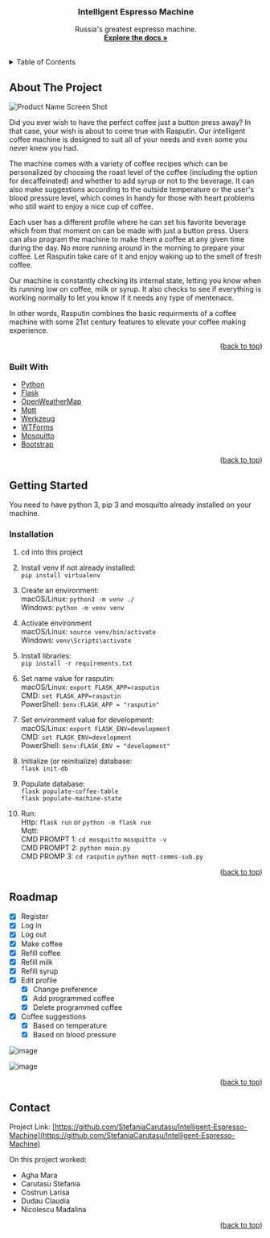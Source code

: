 <div id="top"></div>

<!-- PROJECT LOGO -->
<br />
<div align="center">
<h3 align="center">Intelligent Espresso Machine</h3>

  <p align="center">
    Russia's greatest espresso machine.
    <br />
    <a href="https://github.com/StefaniaCarutasu/Intelligent-Espresso-Machine"><strong>Explore the docs »</strong></a>
    <br />
    <br />
  </p>
</div>



<!-- TABLE OF CONTENTS -->
<details>
  <summary>Table of Contents</summary>
  <ol>
    <li>
      <a href="#about-the-project">About The Project</a>
      <ul>
        <li><a href="#built-with">Built With</a></li>
      </ul>
    </li>
    <li>
      <a href="#getting-started">Getting Started</a>
      <ul>
        <li><a href="#prerequisites">Prerequisites</a></li>
        <li><a href="#installation">Installation</a></li>
      </ul>
    </li>
    <li><a href="#usage">Usage</a></li>
    <li><a href="#roadmap">Roadmap</a></li>
    <li><a href="#contact">Contact</a></li>
  </ol>
</details>



<!-- ABOUT THE PROJECT -->
## About The Project

![Product Name Screen Shot](https://user-images.githubusercontent.com/62221313/151992718-1631c628-1cfa-4602-8fdb-04ef52ebabee.png)

Did you ever wish to have the perfect coffee just a button press away? In that case, your wish is about to come true with Rasputin. Our intelligent coffee machine is designed to suit all of your needs and even some you never knew you had.

The machine comes with a variety of coffee recipes which can be personalized by choosing the roast level of the coffee (including the option for decaffeinated) and whether to add syrup or not to the beverage. It can also make suggestions according to the outside temperature or the user's blood pressure level, which comes in handy for those with heart problems who still want to enjoy a nice cup of coffee.

Each user has a different profile where he can set his favorite beverage which from that moment on can be made with just a button press. Users can also program the machine to make them a coffee at any given time during the day. No more running around in the morning to prepare your coffee. Let Rasputin take care of it and enjoy waking up to the smell of fresh coffee.

Our machine is constantly checking its internal state, letting you know when its running low on coffee, milk or syrup. It also checks to see if everything is working normally to let you know if it needs any type of mentenace.

In other words, Rasputin combines the basic requirments of a coffee machine with some 21st century features to elevate your coffee making experience.

<p align="right">(<a href="#top">back to top</a>)</p>



### Built With

* [Python](https://www.python.org/)
* [Flask](https://flask.palletsprojects.com/en/2.0.x/)
* [OpenWeatherMap](https://openweathermap.org/api)
* [Mqtt](https://mqtt.org/)
* [Werkzeug](https://werkzeug.palletsprojects.com/en/2.0.x/)
* [WTForms](https://wtforms.readthedocs.io/en/3.0.x/)
* [Mosquitto](https://mosquitto.org/)
* [Bootstrap](https://getbootstrap.com)

<p align="right">(<a href="#top">back to top</a>)</p>



<!-- GETTING STARTED -->
## Getting Started

You need to have python 3, pip 3 and mosquitto already installed on your machine.

### Installation

1. cd into this project  

2. Install venv if not already installed:  
`pip install virtualenv`
  
3. Create an environment:  
macOS/Linux:
`python3 -m venv ./`  
Windows:
`python -m venv venv`  

4. Activate environment  
macOS/Linux:
`source venv/bin/activate`  
Windows:
`venv\Scripts\activate`

5. Install libraries:  
`pip install -r requirements.txt`

6. Set name value for rasputin:  
macOS/Linux:
`export FLASK_APP=rasputin`  
CMD:
`set FLASK_APP=rasputin`  
PowerShell:
`$env:FLASK_APP = "rasputin"`  

7. Set environment value for development:  
macOS/Linux:
`export FLASK_ENV=development`  
CMD:
`set FLASK_ENV=development`  
PowerShell:
`$env:FLASK_ENV = "development"`  

8. Initialize (or reinitialize) database:  
`flask init-db`

9. Populate database:  
`flask populate-coffee-table`  
`flask populate-machine-state`

10. Run:  
Http:
`flask run` or `python -m flask run`  
Mqtt:  
CMD PROMPT 1:
`cd mosquitto`
`mosquitto -v`  
CMD PROMPT 2:
`python main.py`  
CMD PROMP 3:
`cd rasputin`
`python mqtt-comms-sub.py`  

<p align="right">(<a href="#top">back to top</a>)</p>



<!-- ROADMAP -->
## Roadmap

- [x] Register
- [x] Log in
- [x] Log out
- [x] Make coffee
- [x] Refill coffee
- [x] Refill milk
- [x] Refill syrup
- [x] Edit profile
   - [x] Change preference
   - [x] Add programmed coffee
   - [x] Delete programmed coffee
- [x] Coffee suggestions     
    - [x] Based on temperature
    - [x] Based on blood pressure

![image](https://user-images.githubusercontent.com/62221313/152016584-729ea77c-8e9e-44f1-90f2-2aa2bda047b4.png)

![image](https://user-images.githubusercontent.com/62119841/152075286-fb1d2d8d-2ab9-46e1-afa9-45dd7029c96c.png)

<p align="right">(<a href="#top">back to top</a>)</p>



<!-- CONTACT -->
## Contact

Project Link: [https://github.com/StefaniaCarutasu/Intelligent-Espresso-Machine](https://github.com/StefaniaCarutasu/Intelligent-Espresso-Machine)

On this project worked:
- Agha Mara
- Carutasu Stefania
- Costrun Larisa
- Dudau Claudia
- Nicolescu Madalina

<p align="right">(<a href="#top">back to top</a>)</p>
